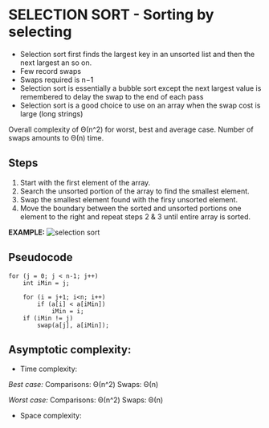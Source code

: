 # SELECTION SORT - Sorting by selecting

- Selection sort first finds the largest key in an unsorted list and then the next largest an so on. 
- Few record swaps
- Swaps required is n−1
- Selection sort is essentially a bubble sort except the next largest value is remembered to delay the swap to the end of each pass
- Selection sort is a good choice to use on an array when the swap cost is large (long strings)


Overall complexity of Θ(n^2) for worst, best and average case.
Number of swaps amounts to Θ(n) time. 

## Steps

1. Start with the first element of the array.
2. Search the unsorted portion of the array to find the smallest element.
3. Swap the smallest element found with the firsy unsorted element.
4. Move the boundary between the sorted and unsorted portions one element to the right and repeat steps 2 & 3 until entire array is sorted.

**EXAMPLE:**
![selection sort](../../../../assets/selection-sort.gif)

## Pseudocode

    for (j = 0; j < n-1; j++)
        int iMin = j;

        for (i = j+1; i<n; i++)
            if (a[i] < a[iMin])
                iMin = i; 
        if (iMin != j)
            swap(a[j], a[iMin]);

## Asymptotic complexity: 
- Time complexity:

*Best case:*
Comparisons: Θ(n^2)
Swaps: Θ(n)

*Worst case:*
Comparisons: Θ(n^2)
Swaps: Θ(n)

- Space complexity: 
